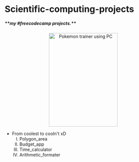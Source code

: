 # Scientific-computing-projects
<h5>**my #freecodecamp projects.**</h5>
<div align="center">
  <img src="https://i.pinimg.com/originals/86/70/c4/8670c4da3a580725b13a12ac86808bce.png" width="220px" height="300" alt="Pokemon trainer using PC">
</div>
<ul>
    <li>
      From coolest to cooln't xD
    <ol type="I">
      <li>Polygon_area</li>
      <li>Budget_app</li>
      <li>Time_calculator</li>
      <li>Arithmetic_formater</li>
    </ol>
    </li>
  </ul>
